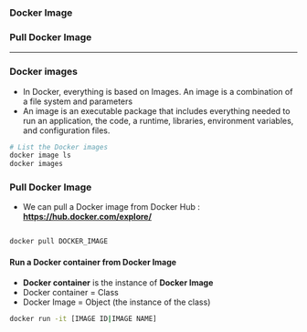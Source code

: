 ### Docker Image
### Pull Docker Image

--------------------------------------------------------------------------------------------

### Docker images

* In Docker, everything is based on Images. An image is a combination of a file system and parameters
* An image is an executable package that includes everything needed to run an application, the code, a runtime, libraries, environment variables, and configuration files.

```sh
# List the Docker images
docker image ls
docker images
```

### Pull Docker Image

* We can pull a Docker image from Docker Hub : **https://hub.docker.com/explore/**

```sh

docker pull DOCKER_IMAGE

```

#### Run a Docker container from Docker Image

* **Docker container** is the instance of **Docker Image**
* Docker container = Class
* Docker Image = Object (the instance of the class)

```sh
docker run -it [IMAGE ID|IMAGE NAME]
```

